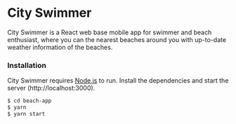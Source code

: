 # City Swimmer

City Swimmer is a React web base mobile app for swimmer and beach enthusiast, where you can the nearest beaches around you with up-to-date weather information of the beaches.

### Installation

City Swimmer requires [Node.js](https://nodejs.org/) to run.
Install the dependencies and start the server (http://localhost:3000).

```sh
$ cd beach-app
$ yarn
$ yarn start
```

